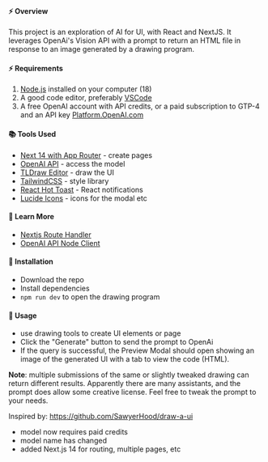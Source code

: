 #### ⚡️ Overview
This project is an exploration of AI for UI, with React and NextJS. It leverages OpenAi's Vision API with a prompt to return an HTML file in response to an image generated by a drawing program. 


#### ⚡️ Requirements

1. [Node.js](https://nodejs.org) installed on your computer (18)
2. A good code editor, preferably [VSCode](https://code.visualstudio.com)
3. A free OpenAI account with API credits, or a paid subscription to GTP-4 and an API key [Platform.OpenAI.com](https://platform.openai.com/signup)

#### 📚 Tools Used

- [Next 14 with App Router](https://nextjs.org) - create pages
- [OpenAI API](https://replicate.com) - access the model
- [TLDraw Editor](https://www.npmjs.com/package/@tldraw/tldraw) - draw the UI
- [TailwindCSS](https://tailwindcss.com) - style library
- [React Hot Toast](https://react-hot-toast.com) - React notifications
- [Lucide Icons](https://lucide.dev) - icons for the modal etc

#### 🧠 Learn More

- [Nextjs Route Handler](https://nextjs.org/docs/app/building-your-application/routing/route-handlers)
- [OpenAI API Node Client](https://www.npmjs.com/package/openai)

#### 🧠 Installation

- Download the repo
- Install dependencies
- `npm run dev` to open the drawing program

#### 🧠 Usage

- use drawing tools to create UI elements or page
- Click the "Generate" button to send the prompt to OpenAi
- If the query is successful, the Preview Modal should open showing an image of the generated UI with a tab to view the code (HTML).

**Note**: multiple submissions of the same or slightly tweaked drawing can return different results. Apparently there are many assistants, and the prompt does allow some creative license. Feel free to tweak the prompt to your needs.

Inspired by: https://github.com/SawyerHood/draw-a-ui

- model now requires paid credits
- model name has changed
- added Next.js 14 for routing, multiple pages, etc
